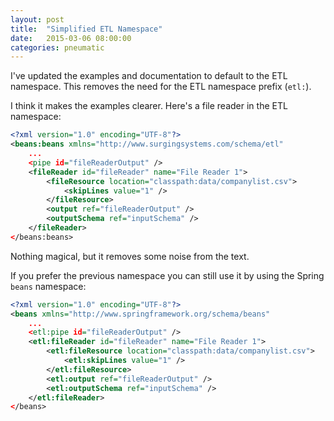 ```yaml
---
layout: post
title:  "Simplified ETL Namespace"
date:   2015-03-06 08:00:00
categories: pneumatic
---
```


I've updated the examples and documentation to default to the ETL namespace. This removes the need for the ETL namespace prefix (``etl:``).

I think it makes the examples clearer. Here's a file reader in the ETL namespace:

```XML
<?xml version="1.0" encoding="UTF-8"?>
<beans:beans xmlns="http://www.surgingsystems.com/schema/etl"
	...
	<pipe id="fileReaderOutput" />
	<fileReader id="fileReader" name="File Reader 1">
		<fileResource location="classpath:data/companylist.csv">
			<skipLines value="1" />
		</fileResource>
		<output ref="fileReaderOutput" />
		<outputSchema ref="inputSchema" />
	</fileReader>
</beans:beans>
```

Nothing magical, but it removes some noise from the text.

If you prefer the previous namespace you can still use it by using the Spring `beans` namespace:

```XML
<?xml version="1.0" encoding="UTF-8"?>
<beans xmlns="http://www.springframework.org/schema/beans"
	...
	<etl:pipe id="fileReaderOutput" />
	<etl:fileReader id="fileReader" name="File Reader 1">
		<etl:fileResource location="classpath:data/companylist.csv">
			<etl:skipLines value="1" />
		</etl:fileResource>
		<etl:output ref="fileReaderOutput" />
		<etl:outputSchema ref="inputSchema" />
	</etl:fileReader>
</beans>
```
